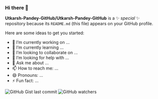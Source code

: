 ### Hi there 👋


**Utkarsh-Pandey-GitHub/Utkarsh-Pandey-GitHub** is a ✨ _special_ ✨ repository because its `README.md` (this file) appears on your GitHub profile.

Here are some ideas to get you started:

- 🔭 I’m currently working on ...
- 🌱 I’m currently learning ...
- 👯 I’m looking to collaborate on ...
- 🤔 I’m looking for help with ...
- 💬 Ask me about ...
- 📫 How to reach me: ...
- 😄 Pronouns: ...
- ⚡ Fun fact: ...

![GitHub Gist last commit](https://img.shields.io/github/gist/last-commit/:gistId)
![GitHub watchers](https://img.shields.io/github/watchers/:/:)
